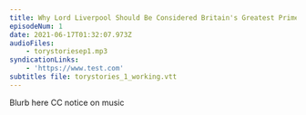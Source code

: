 ```yaml
---
title: Why Lord Liverpool Should Be Considered Britain's Greatest Prime Minister
episodeNum: 1
date: 2021-06-17T01:32:07.973Z
audioFiles:
    - torystoriesep1.mp3
syndicationLinks:
    - 'https://www.test.com'
subtitles file: torystories_1_working.vtt
---
```


Blurb here
CC notice on music
